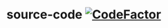 # source-code [![CodeFactor](https://www.codefactor.io/repository/github/nd-toolkit/source-code/badge)](https://www.codefactor.io/repository/github/nd-toolkit/source-code)
